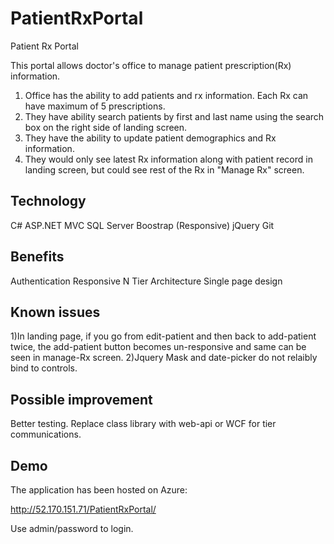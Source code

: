# PatientRxPortal
Patient Rx Portal

This portal allows doctor's office to manage patient prescription(Rx) information.

1. Office has the ability to add patients and rx information. Each Rx can have maximum of 5 prescriptions.
2. They have ability search patients by first and last name using the search box on the right side of landing screen.
3. They have the ability to update patient demographics and Rx information.
4. They would only see latest Rx information along with patient record in landing screen, but could see rest of the Rx in "Manage Rx" screen.

Technology
----------
C#
ASP.NET MVC
SQL Server
Boostrap (Responsive)
jQuery
Git

Benefits
---------------
Authentication
Responsive
N Tier Architecture
Single page design

Known issues
------------------
1)In landing page, if you go from edit-patient and then back to add-patient twice, the add-patient button becomes un-responsive and same can be seen in manage-Rx screen.
2)Jquery Mask and date-picker do not relaibly bind to controls.

Possible improvement
--------------
Better testing.
Replace class library with web-api or WCF for tier communications.  

Demo
-----------
The application has been hosted on Azure:

http://52.170.151.71/PatientRxPortal/

Use admin/password to login.


